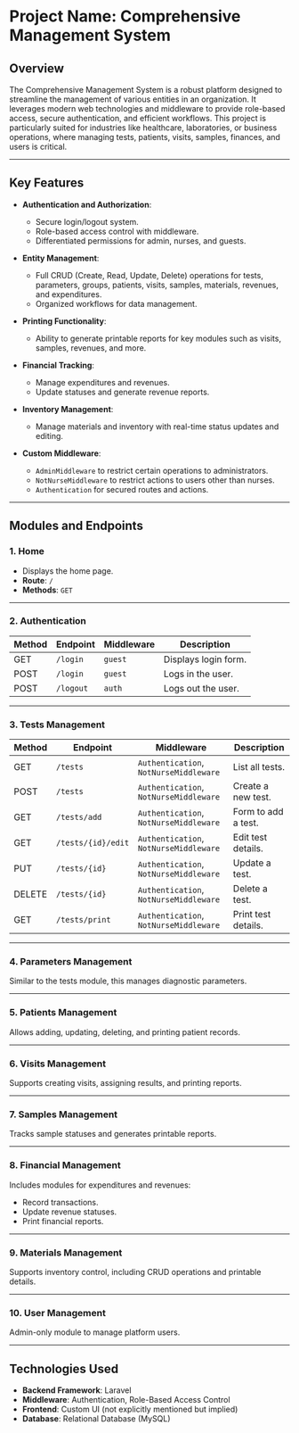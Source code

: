 # Project Name: Comprehensive Management System

## Overview
The Comprehensive Management System is a robust platform designed to streamline the management of various entities in an organization. It leverages modern web technologies and middleware to provide role-based access, secure authentication, and efficient workflows. This project is particularly suited for industries like healthcare, laboratories, or business operations, where managing tests, patients, visits, samples, finances, and users is critical.

---

## Key Features
- **Authentication and Authorization**:
  - Secure login/logout system.
  - Role-based access control with middleware.
  - Differentiated permissions for admin, nurses, and guests.

- **Entity Management**:
  - Full CRUD (Create, Read, Update, Delete) operations for tests, parameters, groups, patients, visits, samples, materials, revenues, and expenditures.
  - Organized workflows for data management.

- **Printing Functionality**:
  - Ability to generate printable reports for key modules such as visits, samples, revenues, and more.

- **Financial Tracking**:
  - Manage expenditures and revenues.
  - Update statuses and generate revenue reports.

- **Inventory Management**:
  - Manage materials and inventory with real-time status updates and editing.

- **Custom Middleware**:
  - `AdminMiddleware` to restrict certain operations to administrators.
  - `NotNurseMiddleware` to restrict actions to users other than nurses.
  - `Authentication` for secured routes and actions.

---

## Modules and Endpoints

### **1. Home**
- Displays the home page.
- **Route**: `/`
- **Methods**: `GET`

---

### **2. Authentication**
| Method | Endpoint    | Middleware | Description           |
|--------|-------------|------------|-----------------------|
| GET    | `/login`    | `guest`    | Displays login form.  |
| POST   | `/login`    | `guest`    | Logs in the user.     |
| POST   | `/logout`   | `auth`     | Logs out the user.    |

---

### **3. Tests Management**
| Method | Endpoint          | Middleware             | Description             |
|--------|-------------------|------------------------|-------------------------|
| GET    | `/tests`          | `Authentication`, `NotNurseMiddleware` | List all tests. |
| POST   | `/tests`          | `Authentication`, `NotNurseMiddleware` | Create a new test. |
| GET    | `/tests/add`      | `Authentication`, `NotNurseMiddleware` | Form to add a test. |
| GET    | `/tests/{id}/edit` | `Authentication`, `NotNurseMiddleware` | Edit test details. |
| PUT    | `/tests/{id}`     | `Authentication`, `NotNurseMiddleware` | Update a test. |
| DELETE | `/tests/{id}`     | `Authentication`, `NotNurseMiddleware` | Delete a test. |
| GET    | `/tests/print`    | `Authentication`, `NotNurseMiddleware` | Print test details. |

---

### **4. Parameters Management**
Similar to the tests module, this manages diagnostic parameters.

---

### **5. Patients Management**
Allows adding, updating, deleting, and printing patient records.

---

### **6. Visits Management**
Supports creating visits, assigning results, and printing reports.

---

### **7. Samples Management**
Tracks sample statuses and generates printable reports.

---

### **8. Financial Management**
Includes modules for expenditures and revenues:
- Record transactions.
- Update revenue statuses.
- Print financial reports.

---

### **9. Materials Management**
Supports inventory control, including CRUD operations and printable details.

---

### **10. User Management**
Admin-only module to manage platform users.

---

## Technologies Used
- **Backend Framework**: Laravel
- **Middleware**: Authentication, Role-Based Access Control
- **Frontend**: Custom UI (not explicitly mentioned but implied)
- **Database**: Relational Database (MySQL)

